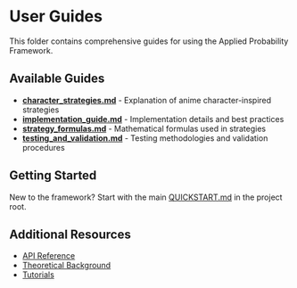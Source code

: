 # User Guides

This folder contains comprehensive guides for using the Applied Probability Framework.

## Available Guides

- **[character_strategies.md](character_strategies.md)** - Explanation of anime character-inspired strategies
- **[implementation_guide.md](implementation_guide.md)** - Implementation details and best practices
- **[strategy_formulas.md](strategy_formulas.md)** - Mathematical formulas used in strategies
- **[testing_and_validation.md](testing_and_validation.md)** - Testing methodologies and validation procedures

## Getting Started

New to the framework? Start with the main [QUICKSTART.md](../../QUICKSTART.md) in the project root.

## Additional Resources

- [API Reference](../API_REFERENCE.md)
- [Theoretical Background](../THEORETICAL_BACKGROUND.md)
- [Tutorials](../TUTORIALS.md)

